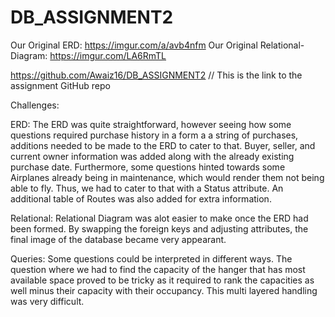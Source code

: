 # DB_ASSIGNMENT2

Our Original ERD: 
https://imgur.com/a/avb4nfm
Our Original Relational-Diagram: 
https://imgur.com/LA6RmTL

https://github.com/Awaiz16/DB_ASSIGNMENT2   // This is the link to the assignment GitHub repo

Challenges: 

ERD: The ERD was quite straightforward, however seeing how some questions required purchase history in a form a a string of purchases, additions needed to be made to the ERD to cater to that. Buyer, seller, and current owner information was added along with the already existing purchase date. Furthermore, some questions hinted towards some Airplanes already being in maintenance, which would render them not being able to fly. Thus, we had to cater to that with a Status attribute. An additional table of Routes was also added for extra information. 

Relational: Relational Diagram was alot easier to make once the ERD had been formed. By swapping the foreign keys and adjusting attributes, the final image of the database became very appearant.

Queries: Some questions could be interpreted in different ways. The question where we had to find the capacity of the hanger that has most available space proved to be tricky as it required to rank the capacities as well minus their capacity with their occupancy. This multi layered handling was very difficult.

